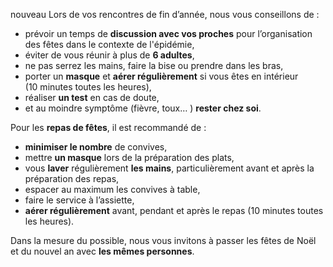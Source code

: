 <span class="nouveau">nouveau</span> Lors de vos rencontres de fin d’année, nous vous conseillons de :

* prévoir un temps de **discussion avec vos proches** pour l’organisation des fêtes dans le contexte de l'épidémie,
* éviter de vous réunir à plus de **6 adultes**,
* ne pas serrez les mains, faire la bise ou prendre dans les bras, 
* porter un **masque** et **aérer régulièrement** si vous êtes en intérieur (10 minutes toutes les heures),
* réaliser **un test** en cas de doute,
* et au moindre symptôme (fièvre, toux… ) **rester chez soi**.

Pour les **repas de fêtes**, il est recommandé de :

* **minimiser le nombre** de convives,
* mettre **un masque** lors de la préparation des plats,
* vous **laver** régulièrement **les mains**, particulièrement avant et après la préparation des repas,
* espacer au maximum les convives à table,
* faire le service à l’assiette,
* **aérer régulièrement** avant, pendant et après le repas (10 minutes toutes les heures).

Dans la mesure du possible, nous vous invitons à passer les fêtes de Noël et du nouvel an avec **les mêmes personnes**.
